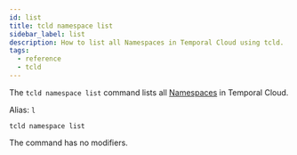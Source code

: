 ```yaml
---
id: list
title: tcld namespace list
sidebar_label: list
description: How to list all Namespaces in Temporal Cloud using tcld.
tags:
  - reference
  - tcld
---
```


The `tcld namespace list` command lists all [Namespaces](/concepts/what-is-a-namespace) in Temporal Cloud.

Alias: `l`

`tcld namespace list`

The command has no modifiers.
